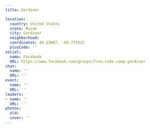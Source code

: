 ```yaml
---
title: Gardiner

location:
  country: United States
  state: Maine
  city: Gardiner
  neighborhood: 
  coordinates: 44.23007, -69.775322
  plusCode: ''
social:
  name: Facebook
  URL: https://www.facebook.com/groups/free.code.camp.gardiner
chat:
  name: ''
  URL: ''
event:
  name: ''
  URL: ''
leaders:
- name: ''
  URL: ''
photos:
  old: 
  cover: ''
---
```

